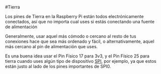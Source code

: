 <!--
---
name: Tierra
description: Pines de tierra de Raspberry Pi
pin:
  '6':
  '9':
  '14':
  '20':
  '25':
  '30':
  '34':
  '39':
-->
#Tierra

Los pines de Tierra en la Raspberry Pi están todos electrónicamente conectados, así que 
no importa cual uses si estás conectando una fuente de alimentación

Generalmente, usar aquel más cómodo o cercano al resto de tus conexiones hace que sea más
ordenado y fácil, o alternativamente, aquel más cercano al pin de alimentación que uses.

Es una buena idea usar el Pin Físico 17 para 3v3, y el Pin Físico 25 para tierra cuando uses
algún tipo de dispositivo [SPI](/pinout/spi), por ejemplo, ya que estos están justo al lado
de los pines importantes de SPI0.
